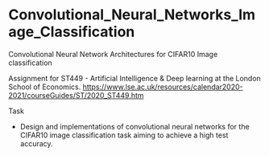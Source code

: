 # Convolutional_Neural_Networks_Image_Classification
Convolutional Neural Network Architectures for CIFAR10 Image classification

Assignment for ST449 - Artificial Intelligence & Deep learning at the London School of Economics. 
https://www.lse.ac.uk/resources/calendar2020-2021/courseGuides/ST/2020_ST449.htm

Task
- Design and implementations of convolutional neural networks for the CIFAR10 image classification task aiming to achieve a high test accuracy. 
